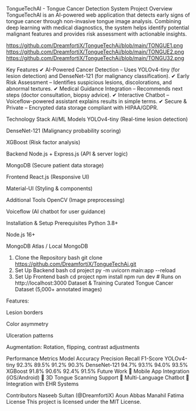TongueTechAI - Tongue Cancer Detection System
Project Overview
TongueTechAI is an AI-powered web application that detects early signs of tongue cancer through non-invasive tongue image analysis. Combining deep learning with medical diagnostics, the system helps identify potential malignant features and provides risk assessment with actionable insights.

https://github.com/DreamfortiX/TongueTechAi/blob/main/TONGUE1.png
https://github.com/DreamfortiX/TongueTechAi/blob/main/TONGUE2.png
https://github.com/DreamfortiX/TongueTechAi/blob/main/TONGU32.png

Key Features
✔ AI-Powered Cancer Detection – Uses YOLOv4-tiny (for lesion detection) and DenseNet-121 (for malignancy classification).
✔ Early Risk Assessment – Identifies suspicious lesions, discolorations, and abnormal textures.
✔ Medical Guidance Integration – Recommends next steps (doctor consultation, biopsy advice).
✔ Interactive Chatbot – Voiceflow-powered assistant explains results in simple terms.
✔ Secure & Private – Encrypted data storage compliant with HIPAA/GDPR.

Technology Stack
AI/ML Models
YOLOv4-tiny (Real-time lesion detection)

DenseNet-121 (Malignancy probability scoring)

XGBoost (Risk factor analysis)

Backend
Node.js + Express.js (API & server logic)

MongoDB (Secure patient data storage)

Frontend
React.js (Responsive UI)

Material-UI (Styling & components)

Additional Tools
OpenCV (Image preprocessing)

Voiceflow (AI chatbot for user guidance)

Installation & Setup
Prerequisites
Python 3.8+

Node.js 16+

MongoDB Atlas / Local MongoDB

1. Clone the Repository
bash
git clone https://github.com/DreamfortiX/TongueTechAi.git
2. Set Up Backend
bash
cd project
py -m uvicorn main:app --reload
3. Set Up Frontend
bash
cd project
npm install
npm run dev  # Runs on http://localhost:3000
Dataset & Training
Curated Tongue Cancer Dataset (5,000+ annotated images)

Features:

Lesion borders

Color asymmetry

Ulceration patterns

Augmentation: Rotation, flipping, contrast adjustments

Performance Metrics
Model	Accuracy	Precision	Recall	F1-Score
YOLOv4-tiny	92.3%	89.5%	91.2%	90.3%
DenseNet-121	94.7%	93.1%	94.0%	93.5%
XGBoost	91.8%	90.6%	92.4%	91.5%
Future Work
🔹 Mobile App Integration (iOS/Android)
🔹 3D Tongue Scanning Support
🔹 Multi-Language Chatbot
🔹 Integration with EHR Systems

Contributors
Naseeb Sultan (@DreamfortiX)
Aoun Abbas
Manahil Fatima
License
This project is licensed under the MIT License.
